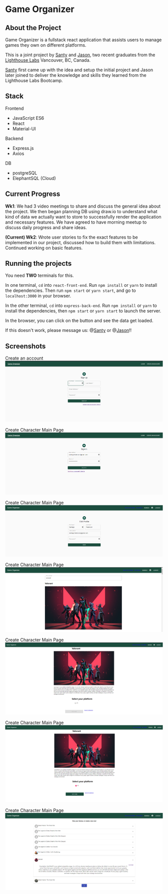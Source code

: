 # Game Organizer


## About the Project
Game Organizer is a fullstack react application that assists users to manage games they own on different platforms.

This is a joint project by [Santy](https://github.com/santifedericoni) and [Jason](https://github.com/jpark-dev), two recent graduates from the [Lighthouse Labs](https://www.lighthouselabs.ca/) Vancouver, BC, Canada. 

[Santy](https://github.com/santifedericoni) first came up with the idea and setup the initial project and Jason later joined to deliver the knowledge and skills they learned from the Lighthouse Labs Bootcamp.

## Stack

Frontend
- JavaScript ES6
- React
- Material-UI

Backend
- Express.js
- Axios

DB
- postgreSQL
- ElephantSQL (Cloud)


## Current Progress
**Wk1**: We had 3 video meetings to share and discuss the general idea about the project. We then began planning DB using draw.io to understand what kind of data we actually want to store to successfully render the application and necessary features. We have agreed to have morning meetup to discuss daily progress and share ideas.

**(Current) Wk2**: Wrote user stories to fix the exact features to be implemented in our project, discussed how to build them with limitations. Continued working on basic features.


## Running the projects

You need **TWO** terminals for this.

In one terminal, `cd` into `react-front-end`. Run `npm install` or `yarn` to install the dependencies. Then run `npm start` or `yarn start`, and go to `localhost:3000` in your browser.

In the other terminal, `cd` into `express-back-end`. Run `npm install` or `yarn` to install the dependencies, then `npm start` or `yarn start` to launch the server.

In the browser, you can click on the button and see the data get loaded.

If this doesn't work, please message us: 
@[Santy](https://github.com/santifedericoni) or @[Jason](https://github.com/jpark-dev)!!

## Screenshots

Create an account
![Sing Up](https://github.com/santifedericoni/Gaming-Organizer/blob/master/screenshots/01-sign%20up.PNG)

Create Character Main Page
![Log in](https://github.com/santifedericoni/Gaming-Organizer/blob/master/screenshots/02-login.PNG)

Create Character Main Page
![Edit Profile](https://github.com/santifedericoni/Gaming-Organizer/blob/master/screenshots/03-edit%20profile.PNG)

Create Character Main Page
![Search Game](https://github.com/santifedericoni/Gaming-Organizer/blob/master/screenshots/04-searchGame.PNG)

Create Character Main Page
![Add Game](https://github.com/santifedericoni/Gaming-Organizer/blob/master/screenshots/05-addGame.PNG)

Create Character Main Page
![Edit Game](https://github.com/santifedericoni/Gaming-Organizer/blob/master/screenshots/06-editGame.PNG)

Create Character Main Page
![My Games](https://github.com/santifedericoni/Gaming-Organizer/blob/master/screenshots/07-MyGames.PNG)
